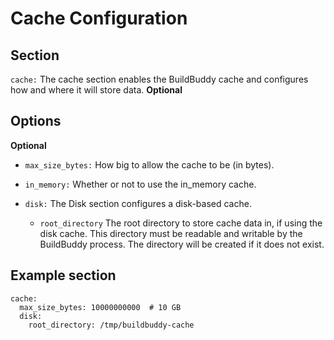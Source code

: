 <!--
{
  "name": "Cache",
  "category": "5eed3e2ace045b343fc0a328"
}
-->
# Cache Configuration

## Section

```cache:``` The cache section enables the BuildBuddy cache and configures how and where it will store data. **Optional**

## Options

**Optional**

* ```max_size_bytes:``` How big to allow the cache to be (in bytes).

* ```in_memory:``` Whether or not to use the in_memory cache.

* ```disk:``` The Disk section configures a disk-based cache.

  - ```root_directory``` The root directory to store cache data in, if using the disk cache. This directory must be readable and writable by the BuildBuddy process. The directory will be created if it does not exist.

## Example section
```
cache:
  max_size_bytes: 10000000000  # 10 GB
  disk:
    root_directory: /tmp/buildbuddy-cache
```
